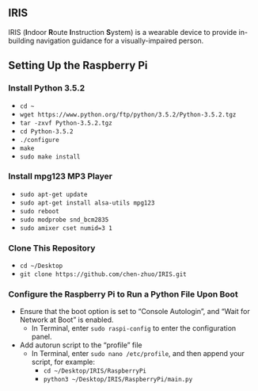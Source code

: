 ## IRIS
IRIS (<b>I</b>ndoor <b>R</b>oute <b>I</b>nstruction <b>S</b>ystem) is a wearable device to provide in-building
navigation guidance for a visually-impaired person.

## Setting Up the Raspberry Pi

### Install Python 3.5.2
- `cd ~`
- `wget https://www.python.org/ftp/python/3.5.2/Python-3.5.2.tgz`
- `tar -zxvf Python-3.5.2.tgz`
- `cd Python-3.5.2`
- `./configure`
- `make`
- `sudo make install`

### Install mpg123 MP3 Player
- `sudo apt-get update`
- `sudo apt-get install alsa-utils mpg123`
- `sudo reboot`
- `sudo modprobe snd_bcm2835`
- `sudo amixer cset numid=3 1`

### Clone This Repository
- `cd ~/Desktop`
- `git clone https://github.com/chen-zhuo/IRIS.git`

### Configure the Raspberry Pi to Run a Python File Upon Boot
- Ensure that the boot option is set to “Console Autologin”, and “Wait for Network at Boot” is enabled.
    - In Terminal, enter `sudo raspi-config` to enter the configuration panel.
- Add autorun script to the “profile” file
    - In Terminal, enter `sudo nano /etc/profile`, and then append your script, for example:
        - `cd ~/Desktop/IRIS/RaspberryPi`
        - `python3 ~/Desktop/IRIS/RaspberryPi/main.py`
